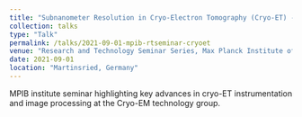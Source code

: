 ```yaml
---
title: "Subnanometer Resolution in Cryo-Electron Tomography (Cryo-ET) - Novel Hardware and Software Solutions"
collection: talks
type: "Talk"
permalink: /talks/2021-09-01-mpib-rtseminar-cryoet
venue: "Research and Technology Seminar Series, Max Planck Institute of Biochemistry"
date: 2021-09-01
location: "Martinsried, Germany"
---
```


MPIB institute seminar highlighting key advances in cryo-ET instrumentation and image processing at the Cryo-EM technology group.
